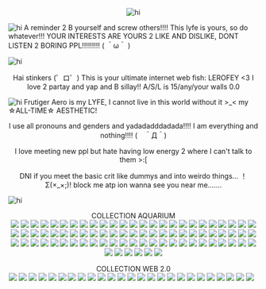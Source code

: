 <p align="center"> <img src="https://cdn.discordapp.com/attachments/1249282295094054984/1426837691869298769/Tumblr_l_673404088876237.jpg?ex=68ecada7&is=68eb5c27&hm=472747c4909ff292ebff088633fcc8a5b2f5b5e3cfb03b3e9a17510959630a6e&" alt="hi" />

<p align="left"> <img src="https://cdn.discordapp.com/attachments/1249282295094054984/1426829989789175940/Tumblr_l_669258079203131.gif?ex=68eca67a&is=68eb54fa&hm=68099b8f77bda3224058615a9e8e056bdba052fc10ca56a542eb802952478cda&" alt="hi" /> A reminder 2 B yourself and screw others!!!! This lyfe is yours, so do whatever!!! YOUR INTERESTS ARE YOURS 2 LIKE AND DISLIKE, DONT LISTEN 2 BORING PPL!!!!!!!!!  ( ＾ω＾ )

<p align="left"> <img src="https://cdn.discordapp.com/attachments/1249282295094054984/1426829902266765343/Tumblr_l_669198931809508.jpg?ex=68eca665&is=68eb54e5&hm=029dbde3652cd6ff808012a00df98df93b0faf96d38560a7e09f138561a846b7&" alt="hi" /> 

<p align="center"> Hai stinkers (゜ロ゜) This is your ultimate internet web fish: LEROFEY <3 I love 2 partay and yap and B sillay!! A/S/L is 15/any/your walls 0.0

<p align="left"> <img src="https://cdn.discordapp.com/attachments/1249282295094054984/1426829948584329216/Tumblr_l_669245233629542.gif?ex=68eca670&is=68eb54f0&hm=e15d72f2d274d909ca1935d416b121030f205179e85944bcf1f542fed12f8533&" alt="hi" /> Frutiger Aero is my LYFE, I cannot live in this world without it >_< my ☆ALL-TIME☆ AESTHETIC!

<p align="center"> I use all pronouns and genders and yadadadddadada!!!! I am everything and nothing!!!! (　＾Д＾)

<p align="center"> I love meeting new ppl but hate having low energy 2 where I can't talk to them >:[

<p align="center"> DNI if you meet the basic crit like dummys and into weirdo things... ！Σ(×_×;)! block me atp ion wanna see you near me.......

<p align="left"> <img src="https://cdn.discordapp.com/attachments/1249282295094054984/1426829902744653865/Tumblr_l_669200410016174.jpg?ex=68eca666&is=68eb54e6&hm=ced74d55727bd8e03f97ee87f98d79b7114c9b35dface582d1fc34b8a95455fb&" alt="hi" /> <p center <img src="https://cdn.discordapp.com/attachments/1249282295094054984/1426829902744653865/Tumblr_l_669200410016174.jpg?ex=68eca666&is=68eb54e6&hm=ced74d55727bd8e03f97ee87f98d79b7114c9b35dface582d1fc34b8a95455fb&" alt="hi" />

<p align="center"> COLLECTION AQUARIUM
</br> 
<img src="https://cdn.discordapp.com/attachments/1249282295094054984/1426829844682899616/Tumblr_l_669182857249254.gif?ex=68eca658&is=68eb54d8&hm=5470d666dd7c89a1eb7548ca14f2d2b34836f7a9e495b1ad848641ffa272a0be&"> <img src="https://cdn.discordapp.com/attachments/1249282295094054984/1426829844955533362/Tumblr_l_669183969634357.gif?ex=68eca658&is=68eb54d8&hm=e7596fc94d184f1d04388412ab16a768fdc060d8d53443bf7f58ee57cbdda012&"> <img src="https://cdn.discordapp.com/attachments/1249282295094054984/1426829845559509083/Tumblr_l_669186210566023.gif?ex=68eca658&is=68eb54d8&hm=80ac2bd35ed509c9e13b43db4c474ee24b18e0dfd3e6be8b8d19d0bd7d75b125&"> <img src="https://cdn.discordapp.com/attachments/1249282295094054984/1426829901604065351/Tumblr_l_669193941393260.jpg?ex=68eca665&is=68eb54e5&hm=a89e0725430b9fe7a974245145ee5378135568bc3c3a7c202e79dc56685668e5&"> <img src="https://cdn.discordapp.com/attachments/1249282295094054984/1426829901985480814/Tumblr_l_669195116212947.jpg?ex=68eca665&is=68eb54e5&hm=9ed6ea5fab09b0bf0ce82f268b5ef2d804165b9ff01e3ea82a508482a9318459&"> <img src="https://cdn.discordapp.com/attachments/1249282295094054984/1426829903319535668/Tumblr_l_669234031312203.gif?ex=68eca666&is=68eb54e6&hm=4ec0b00c8922333e6d18218beb1ac4687610861f7c93ba23cfd5f4c73a76217b&"> <img src="https://cdn.discordapp.com/attachments/1249282295094054984/1426829903592161380/Tumblr_l_669235107392359.jpg?ex=68eca666&is=68eb54e6&hm=b33954876227133bbc7c3c62575049c6803b52b6d4fb0a3c3c3d0e60a2dc83f2&"> <img src="https://cdn.discordapp.com/attachments/1249282295094054984/1426829903961128970/Tumblr_l_669192625487635.jpg?ex=68eca666&is=68eb54e6&hm=c7b3c0a5ee66e24051847a8251601f0ee02b9afbd59216f30a6fdb06bed3c33a&"> <img src="https://cdn.discordapp.com/attachments/1249282295094054984/1426829946537381968/Tumblr_l_669236124390379.jpg?ex=68eca670&is=68eb54f0&hm=f87ca1750213bf74f7f4435e8c6ac1c67fef92722a41b5600756b13f6400db14&"> <img src="https://cdn.discordapp.com/attachments/1249282295094054984/1426829990137430046/Tumblr_l_669420070698642.gif?ex=68eca67a&is=68eb54fa&hm=e8ed646abf987e88d4b8823dcdb371da574ec3579f73048e1c7c55be7421479d&"> <img src="https://cdn.discordapp.com/attachments/1249282295094054984/1426829990489755719/Tumblr_l_669421313704006.jpg?ex=68eca67a&is=68eb54fa&hm=9cd4833d07f22868d16e814ea64b3521bfd452b8ea9fd0e41043b4bc4593800e&"> <img src="https://cdn.discordapp.com/attachments/1249282295094054984/1426829990728564766/Tumblr_l_669422527171714.gif?ex=68eca67b&is=68eb54fb&hm=29600bd3da2e533066b4b405eae1b5ae01319e892112730f9bedeb953bfecc17&"> <img src="https://cdn.discordapp.com/attachments/1249282295094054984/1426829990997131385/Tumblr_l_669424027028016.jpg?ex=68eca67b&is=68eb54fb&hm=8509cbce0b075db22f21b10ad07f395dd276870d9994d82e2e449ff342ae4aeb&"> <img src="https://cdn.discordapp.com/attachments/1249282295094054984/1426829991278284820/Tumblr_l_669425063964005.jpg?ex=68eca67b&is=68eb54fb&hm=c4c2984b3f6c8efc0253d5968c8a6d24180450eba04f86f990f5d2177f9d34f7&"> <img src="https://cdn.discordapp.com/attachments/1249282295094054984/1426829991571624079/Tumblr_l_669426237051036.jpg?ex=68eca67b&is=68eb54fb&hm=69b4ff5f1da9890ab8851cf332d0e36c18a55cc1580a15daba9ee69701511726&"> <img src="https://cdn.discordapp.com/attachments/1249282295094054984/1426829992142180442/Tumblr_l_669427321795098.jpg?ex=68eca67b&is=68eb54fb&hm=5bd343c94825d59eb9a7519245a5f7ef3740dda9cf6667cd49624749ef664ae6&"> <img src="https://cdn.discordapp.com/attachments/1249282295094054984/1426829992519794822/Tumblr_l_669428442158691.jpg?ex=68eca67b&is=68eb54fb&hm=fc1acebbe42878944aa03a58defd83c518b70b9cc981bdf6c197386433db0390&"> <img src="https://cdn.discordapp.com/attachments/1249282295094054984/1426830034013782056/Tumblr_l_669429619492805.jpg?ex=68eca685&is=68eb5505&hm=fe42066f49ebff5f45c28fdc59be2440e9c6b15e429d6c40ee257d043b2aefb0&"> <img src="https://cdn.discordapp.com/attachments/1249282295094054984/1426830034387337337/Tumblr_l_669431316292857.jpg?ex=68eca685&is=68eb5505&hm=abc5a55f124f975a2da0491c45d66dd5d063a43b7cacc57ee97aed7373b3f424&"> <img src="https://cdn.discordapp.com/attachments/1249282295094054984/1426830034844385412/Tumblr_l_669432456669575.jpg?ex=68eca685&is=68eb5505&hm=24fa7cdea44434aafbd23cd5c625eb33c8f5cb2cf3fe9f141b99b86eed349bfc&"> <img src="https://cdn.discordapp.com/attachments/1249282295094054984/1426830035171410003/Tumblr_l_669433687769366.jpg?ex=68eca685&is=68eb5505&hm=6f40634123e425821db06dd154b048f7e253361ac9640ca049b5873e2542dfd0&"> <img src="https://cdn.discordapp.com/attachments/1249282295094054984/1426830035712606238/Tumblr_l_669434792421918.jpg?ex=68eca685&is=68eb5505&hm=85ce3d908ff7d983688ccae65f21bfb75cf6aacea4ed914f56f4b97469a01d99&"> <img src="https://cdn.discordapp.com/attachments/1249282295094054984/1426830036140556398/Tumblr_l_669436477765251.jpg?ex=68eca685&is=68eb5505&hm=584321c60e97ebdba2d7e7b20b4a2eb9123f15f40acd0f1cff33ab376f474c86&"> <img src="https://cdn.discordapp.com/attachments/1249282295094054984/1426830036731957339/Tumblr_l_669437546685407.jpg?ex=68eca685&is=68eb5505&hm=28d87145917b79c7dea44e309450664560c40370448d17ea1e6246eba20a165e&"> <img src="https://cdn.discordapp.com/attachments/1249282295094054984/1426830037100924979/Tumblr_l_669439349161343.jpg?ex=68eca686&is=68eb5506&hm=6f410e842176824295eea40ca6623665d92954f6bf46814859751749df6f086b&"> <img src="https://cdn.discordapp.com/attachments/1249282295094054984/1426830037520220252/Tumblr_l_669440614114207.jpg?ex=68eca686&is=68eb5506&hm=2d6601aeb08c5e38f46abeafa2f2e9d0d8db5093bde13afad7161b4ad1358370&"> <img src="https://cdn.discordapp.com/attachments/1249282295094054984/1426830037906231479/Tumblr_l_669441748358217.jpg?ex=68eca686&is=68eb5506&hm=ea9c6c5c8085a0a40cd9f93db1a14db284ac3fe0df1d6132e0486a9d0a879cd8&"> <img src="https://cdn.discordapp.com/attachments/1249282295094054984/1426830084916117575/Tumblr_l_669442839758790.jpg?ex=68eca691&is=68eb5511&hm=fc55bbe713c9b74ef9a4db6d54db8383d27a1c87e8561556355088762235c0bf&"> <img src="https://cdn.discordapp.com/attachments/1249282295094054984/1426830085222305887/Tumblr_l_669444060511810.jpg?ex=68eca691&is=68eb5511&hm=ee347fa657d1031f47d207bd42a0337a29e8c643960ce2d6189d8195c3b5c617&"> <img src="https://cdn.discordapp.com/attachments/1249282295094054984/1426830085486415932/Tumblr_l_669445325874570.jpg?ex=68eca691&is=68eb5511&hm=058c715846ffd70dad5689e63fd2df5ebba1d5b6ff959d046361620482d722bc&"> <img src="https://cdn.discordapp.com/attachments/1249282295094054984/1426830085779886181/Tumblr_l_669446401269414.jpg?ex=68eca691&is=68eb5511&hm=7aa520c0ed3df0c6a733691008c03d62e04e1df051b0d8ab6f19ddbe90a3cc22&"> <img src="https://cdn.discordapp.com/attachments/1249282295094054984/1426830086040195162/Tumblr_l_669447460217226.jpg?ex=68eca691&is=68eb5511&hm=663d7dcb99a978565e6cd9a5d0ee6c97d31a925d967b97c995c094549f06a609&"> <img src="https://cdn.discordapp.com/attachments/1249282295094054984/1426830086325276713/Tumblr_l_669448684880454.jpg?ex=68eca691&is=68eb5511&hm=165dfde4e0090d2a373001912b4a8798d728d336ffe2e23b097751f6ec976403&"> <img src="https://cdn.discordapp.com/attachments/1249282295094054984/1426830086627393567/Tumblr_l_669449787556600.jpg?ex=68eca691&is=68eb5511&hm=4e5b556979ed000ebfb8be7f018a6a088d31dda9181c6b5c4b790b120fe60df5&"> <img src="https://cdn.discordapp.com/attachments/1249282295094054984/1426830086887444653/Tumblr_l_669450883451756.jpg?ex=68eca691&is=68eb5511&hm=171adcd2dbc083605355896d82d5af6648e73c280ec48c2cf0174c1b7221525e&"> <img src="https://cdn.discordapp.com/attachments/1249282295094054984/1426830087197691975/Tumblr_l_669452015295193.jpg?ex=68eca692&is=68eb5512&hm=6d26c2e37a4b3654861ec8cf6bb6f9dcdb44551fe7360cc1811eeb7cdfd4d4f9&"> <img src="https://cdn.discordapp.com/attachments/1249282295094054984/1426830087483031582/Tumblr_l_669453182762796.jpg?ex=68eca692&is=68eb5512&hm=58cbc293dc0fc10c09d5970e075fd3cabfad1c3fb4c71e51af42b582bd62c0c9&"> <img src="https://cdn.discordapp.com/attachments/1249282295094054984/1426830114150289408/Tumblr_l_669455408464410.jpg?ex=68eca698&is=68eb5518&hm=3ac1cb299b4001e6d6233021565c358be62dea26ac21a2d15566308ea11d151a&"> <img src="https://cdn.discordapp.com/attachments/1249282295094054984/1426830114464989296/Tumblr_l_669456548150295.jpg?ex=68eca698&is=68eb5518&hm=3b5d82f94463665d2ac9521dc30982aa1f3ba2f22c72763679e129d6ae1b4306&"> <img src="https://cdn.discordapp.com/attachments/1249282295094054984/1426830114825568347/Tumblr_l_671480245381086.gif?ex=68eca698&is=68eb5518&hm=ca825f3942af7882c087dc303c54fdbc5ada5efddfa0da6607011887772eae4e&"> <img src="https://cdn.discordapp.com/attachments/1249282295094054984/1426830115152728084/Tumblr_l_671481404300669.jpg?ex=68eca698&is=68eb5518&hm=1a03f1b470d4b328fd27ab52d1aa925267a100e3153ff7160650b34cf2c8ce7b&"> <img src="https://cdn.discordapp.com/attachments/1249282295094054984/1426830115475685386/Tumblr_l_671482471644366.gif?ex=68eca698&is=68eb5518&hm=599711ddf6052a092f8c87199eb5478ea30923769220db283870f3c04a6dc61f&"> <img src="https://cdn.discordapp.com/attachments/1249282295094054984/1426959394385563779/Tumblr_l_671784931244094.jpg?ex=68ed1eff&is=68ebcd7f&hm=38d8e80f6727c266a50b06b497642b2f1208b41c2301c56cc1e135d623316147&"> <img src="https://cdn.discordapp.com/attachments/1249282295094054984/1426959397204136038/5vbw8q.gif?ex=68ed1eff&is=68ebcd7f&hm=64c575ae213c3ae1dc58d3cfee399c03ccbcdb42eb1c4a53f1455bb8188e0e46&"> <img src="https://cdn.discordapp.com/attachments/1249282295094054984/1426959397656985700/tumblr_4d73372ab0a8b9016a8bf171ce795115_773cccd5_250.gif?ex=68ed1f00&is=68ebcd80&hm=5d00abc4332b4017ce886045cb89189f5301fe4cb295b81aa27a4f2b0c6454cc&"> <img src="https://cdn.discordapp.com/attachments/1249282295094054984/1426959462383616251/ka5779.gif?ex=68ed1f0f&is=68ebcd8f&hm=fc7df129ac4307b487b3060e2214d9bcfdffcd48865e98052f6c29e69e4f42e4&"> <img src="https://cdn.discordapp.com/attachments/1249282295094054984/1426959626913452103/Tumblr_l_698593504583347.gif?ex=68ed1f36&is=68ebcdb6&hm=b0318dfa83f2a564e6078f96c2b666deee542004f8bdb59a03b6c396f129bd1c&"> <img src="https://cdn.discordapp.com/attachments/1249282295094054984/1426959627698049115/Tumblr_l_698720336951059.gif?ex=68ed1f36&is=68ebcdb6&hm=97605b16b59fb53177797e439f712ae2668a7ef9589de2fd5d624db537598cb1&"> <img src="https://cdn.discordapp.com/attachments/1249282295094054984/1426959629895729354/Tumblr_l_698819493452375.gif?ex=68ed1f37&is=68ebcdb7&hm=1099fce9884ab901d411276630eaf264b9a8ce4053c7199473cb8757f006382d&"> <img src="https://cdn.discordapp.com/attachments/1249282295094054984/1426959630772473917/Tumblr_l_698821140318416.gif?ex=68ed1f37&is=68ebcdb7&hm=f56b5cb035f6defc057bf63eb468807b75ef1cdc330a23e23c47e5b1709264f3&"> <img src="https://cdn.discordapp.com/attachments/1249282295094054984/1426959631384576000/Tumblr_l_698822390122635.gif?ex=68ed1f37&is=68ebcdb7&hm=62fb82a6e42e5aa3f4cd0f730fb61e02a99b4a240187380730fb7aaa22309018&"> <img src="https://cdn.discordapp.com/attachments/1249282295094054984/1426959708878672052/Tumblr_l_699085062756701.gif?ex=68ed1f4a&is=68ebcdca&hm=21a3fe26392a89e1ba85fba49ccf89085a2e6aa3bb8501de7c7f348e48e49ae0&"> <img src="https://cdn.discordapp.com/attachments/1249282295094054984/1426959709822517358/Tumblr_l_699093164651125.gif?ex=68ed1f4a&is=68ebcdca&hm=8205b5181f3821e7fc1807176f0af3d1fe5665358ab9913300ab0a8db29b8cdb&"> <img src="https://cdn.discordapp.com/attachments/1249282295094054984/1426959710635954206/Tumblr_l_699096610159457.jpg?ex=68ed1f4a&is=68ebcdca&hm=d6b9b4e9b99f82bafad8b21af27a78c2f8c57b60f14b6c03bf42329579ea6350&"> <img src="https://cdn.discordapp.com/attachments/1249282295094054984/1426958550042808473/Tumblr_l_669179458018526.gif?ex=68ed1e35&is=68ebccb5&hm=e6c59695684d29e1fe05c83758ef192f1fad86251ec55edd6f564db39564a125&"> <img src="https://cdn.discordapp.com/attachments/1249282295094054984/1426958550541926420/Tumblr_l_669177979621808.gif?ex=68ed1e36&is=68ebccb6&hm=777378897dc0166edfb7c72c22820bbf53a20ba72eb375142fb31d458636d8be&"> <img src="https://cdn.discordapp.com/attachments/1249282295094054984/1426958551003430922/Tumblr_l_669221215038718.gif?ex=68ed1e36&is=68ebccb6&hm=59cb19a8aee4d4f005791c94451389581f774994b5ce23d36f62c1e8ffd64655&"> <img src="https://cdn.discordapp.com/attachments/1249282295094054984/1426958551330328576/Tumblr_l_669180725622275.gif?ex=68ed1e36&is=68ebccb6&hm=5c7ce3bd2fb329139fb8222215256e8fb2d6020cf0bcbe148ba5f57edabbc392&"> <img src="https://cdn.discordapp.com/attachments/1249282295094054984/1426958551745827036/Tumblr_l_671782629877689.gif?ex=68ed1e36&is=68ebccb6&hm=061e44f90391cbb9c3dffa617f9adc24fc53dd9c616cab6e4d5ac32b1d38a530&"> <img src="https://cdn.discordapp.com/attachments/1249282295094054984/1426958552106533138/tumblr_5306e2651fbcb88fb08d59f8724ce476_91af5caa_250.gif?ex=68ed1e36&is=68ebccb6&hm=0565f0305f7bac8cf816722e12f6475ecfdc98c8a27a0f83d6021c6695330c51&"> <img src="https://cdn.discordapp.com/attachments/1249282295094054984/1426958553482002563/tumblr_33df89a383a78edbade2c6d872e4ecc1_996beaea_250.gif?ex=68ed1e36&is=68ebccb6&hm=2eeb23772391db5ef5b5c447e3fe0f3764fe362b615b8b69c253b0c8320f7ef0&"> <img src="https://cdn.discordapp.com/attachments/1249282295094054984/1426958553893310504/tumblr_69c8d9407a98a3dcc380c43a9292f698_036dc286_250.gif?ex=68ed1e36&is=68ebccb6&hm=518d2da46d592fce94846cdb126eaeca8c6e50f42594dbbf74387d7fa9ff2a1b&"> <img src="https://cdn.discordapp.com/attachments/1249282295094054984/1426958672688451695/tumblr_86a444bd0421b709cd293ee8a755a3da_964a3f59_250.gif?ex=68ed1e53&is=68ebccd3&hm=900f332a3d82d214ddae6c43aa921a5c634cdbcbc7f94eb2f751a1e6f9613a0b&"> <img src="https://cdn.discordapp.com/attachments/1249282295094054984/1426958822202937484/Tumblr_l_698754181513442.gif?ex=68ed1e76&is=68ebccf6&hm=89ea5e7990edee129495e8b35946c1cf6b51b80b6a72907f237f2bb37999ad55&"> <img src="https://cdn.discordapp.com/attachments/1249282295094054984/1426958822576095345/Tumblr_l_698777100593173.gif?ex=68ed1e76&is=68ebccf6&hm=f6f82a5f900c67cb91bacea73acf824282afe666d0b93edd73a4ebae5b6b11ce&"> <img src="https://cdn.discordapp.com/attachments/1249282295094054984/1426958918340313128/Tumblr_l_698780099927599.gif?ex=68ed1e8d&is=68ebcd0d&hm=880fbc164f8a566949f29383d239a4f18835688199ebf0fdfc53ad1b16ff9580&"> <img src="https://cdn.discordapp.com/attachments/1249282295094054984/1426958918768398366/Tumblr_l_698783480408170.gif?ex=68ed1e8d&is=68ebcd0d&hm=997db49e8639ebcdd1c9b3d25406822362353ae0df1cddf0e705633a21d07126&"> <img src="https://cdn.discordapp.com/attachments/1249282295094054984/1426958919154143263/Tumblr_l_698796254221863.gif?ex=68ed1e8d&is=68ebcd0d&hm=a548bf39b4c54f2c630c0658bdee0aa9f7466eda18d81d935303f315f3f856e7&"> <img src="https://cdn.discordapp.com/attachments/1249282295094054984/1426958919472775278/Tumblr_l_698798126010404.gif?ex=68ed1e8e&is=68ebcd0e&hm=46842b29523aa069224591fcf6348592540b19347dfcc7cd097c9dca23af1afc&"> <img src="https://cdn.discordapp.com/attachments/1249282295094054984/1426958920265764884/Tumblr_l_698801200420195.gif?ex=68ed1e8e&is=68ebcd0e&hm=25f3d80da7ae2da6b1fb8f7543a96480e3875a6043cab84ca8e8cdd66771cac2&"> <img src="https://cdn.discordapp.com/attachments/1249282295094054984/1426958926443708506/Tumblr_l_698809002195765.gif?ex=68ed1e8f&is=68ebcd0f&hm=f2e1987812fbc7e63b72329772eb60247eb2ea9191ef03e4b7390bfa4420792d&"> <img src="https://cdn.discordapp.com/attachments/1249282295094054984/1426958927114932418/Tumblr_l_698810483211702.gif?ex=68ed1e8f&is=68ebcd0f&hm=584fcbe5bc35257436fb6c0c2fe8171000d9f3f37990fccc85ce86ecbcf1c4cc&"> <img src="https://cdn.discordapp.com/attachments/1249282295094054984/1426958927802929234/Tumblr_l_698816777696335.gif?ex=68ed1e90&is=68ebcd10&hm=9b1c8d4793b5639a67b4a771b2b4a69e7acb78e5d1e0213f66d19c4b0f57364d&"> <img src="https://cdn.discordapp.com/attachments/1249282295094054984/1426958928448590006/Tumblr_l_698818241311595.gif?ex=68ed1e90&is=68ebcd10&hm=e8fb8b87105c421ca00ee94919db5c6a065005380bf6b6862800f58f2afc5cba&"> <img src="https://cdn.discordapp.com/attachments/1249282295094054984/1426958929337909349/Tumblr_l_698824511404717.gif?ex=68ed1e90&is=68ebcd10&hm=1b27f0b15467d0f0ddc4bf77bbc9b87086f1f938553f9808ac4321474ba05edc&"> <img src="https://cdn.discordapp.com/attachments/1249282295094054984/1426959062926627077/Tumblr_l_698825822254300.gif?ex=68ed1eb0&is=68ebcd30&hm=8bda5bbc25b5334342fcc5332be948a79664afc7e1c1ad846e8f7770493e8a33&"> <img src="https://cdn.discordapp.com/attachments/1249282295094054984/1426959063198994573/Tumblr_l_698827539910914.gif?ex=68ed1eb0&is=68ebcd30&hm=3309165b64c76a4132b5f7f9afa0b213271920369a2dbff58ee7176bfd0614d4&"> <img src="https://cdn.discordapp.com/attachments/1249282295094054984/1426959063685795910/Tumblr_l_698828852068726.gif?ex=68ed1eb0&is=68ebcd30&hm=18123757d83952e9da8cbc112c470b57b85ba41e32c9d8ce9d1e3e31616d6f21&"> <img src="https://cdn.discordapp.com/attachments/1249282295094054984/1426959064117674065/Tumblr_l_698830035015132.gif?ex=68ed1eb0&is=68ebcd30&hm=3b348a80f65d1fb02610e989fbbc32821fcab08f7b7adcdb93d09104bade3074&"> <img src="https://cdn.discordapp.com/attachments/1249282295094054984/1426959064767922429/Tumblr_l_698833251654453.gif?ex=68ed1eb0&is=68ebcd30&hm=6b7bd8e2fb2bd3aae9358a5c32dbcd81125ef0690a6e1f8b2a3bd152b4ce9066&"> <img src="https://cdn.discordapp.com/attachments/1249282295094054984/1426959067884028053/Tumblr_l_699095368706176.gif?ex=68ed1eb1&is=68ebcd31&hm=27e289fb3535653cafc67fedb1ff5cff15d09d18ef671371369eba26846df3de&"> 

<p align="center"> COLLECTION WEB 2.0
</br>
<img src="https://cdn.discordapp.com/attachments/1249282295094054984/1426959394037432472/Tumblr_l_671783755641387.jpg?ex=68ed1eff&is=68ebcd7f&hm=61d3543bb73e8becc41e4e94c63f2f80c60a198d6187b658d7e884305988cb34&"> <img src="https://cdn.discordapp.com/attachments/1249282295094054984/1426959394738016278/68747470733a2f2f69342e676c69747465722d67726170686963732e6f72672f7075622f3730362f3730363031346f62733233706b7675382e676966.gif?ex=68ed1eff&is=68ebcd7f&hm=dba6112dd9b40eb9dff0a3329ea013652f4cdbcdb4dd6a9f5af857e79e3627dc&"> <img src="https://cdn.discordapp.com/attachments/1249282295094054984/1426959395073429596/tumblr_d4e78019806448bd80681d0791cc4f50_1420e911_100.gif?ex=68ed1eff&is=68ebcd7f&hm=a5d891c07536bd36ad5300940c429bc62ff3dbc47bbdf61aa7a12c36769240e7&"> <img src="https://cdn.discordapp.com/attachments/1249282295094054984/1426959395551711294/tumblr_0b250c54dea4229df5d7a47f7c011911_d187c862_100.gif?ex=68ed1eff&is=68ebcd7f&hm=69640e9131b9d525068f545475f2c51af0019526e6ed2d37442689721deebf46&"> <img src="https://cdn.discordapp.com/attachments/1249282295094054984/1426959395950039261/tumblr_b4aec34f3fc5776a2dc8ff6fa086779a_df315873_100.gif?ex=68ed1eff&is=68ebcd7f&hm=e8200ce644ec9c31b88ea202036369c8239b94e406e4c4bd07bcb9789db30841&"> <img src="https://cdn.discordapp.com/attachments/1249282295094054984/1426959396327657594/tk4rbx.png?ex=68ed1eff&is=68ebcd7f&hm=07b49aa24b819cbe768a2007ad505f1715e4bfcd303c334f55a50f2f88ddcd70&"> <img src="https://cdn.discordapp.com/attachments/1249282295094054984/1426959396646158567/tongvu.png?ex=68ed1eff&is=68ebcd7f&hm=04868af1c36e4568f84832ed422cf944308833d91a6530751303f910a3925197&"> <img src="https://cdn.discordapp.com/attachments/1249282295094054984/1426959458893824093/tumblr_545f6100c881406fb7fd938f8820d934_e43db62a_250.jpg?ex=68ed1f0e&is=68ebcd8e&hm=d5a98d1cbee0bf4ea9ff89218d4bc3a95ee047872a51448cf28904e9bb6a98f5&"> <img src="https://cdn.discordapp.com/attachments/1249282295094054984/1426959459305132113/tumblr_ba3289d5f870a808167b937e730d58da_e49009de_100.webp?ex=68ed1f0e&is=68ebcd8e&hm=0c4c446112fe0ec46d2ecb3c883a275ba80ea526cf566e7258cf6af64a071613&"> <img src="https://cdn.discordapp.com/attachments/1249282295094054984/1426959459690872944/tumblr_706098f46603acbe814c0af767a3adc3_f1ab7eeb_100.png?ex=68ed1f0e&is=68ebcd8e&hm=cddd82b39ad5aadbf05c70bad3ff9e9083e2c19f279030d6cb47c189e669e3c3&"> <img src="https://cdn.discordapp.com/attachments/1249282295094054984/1426959460051714141/tumblr_b01790f8694e4ac402e8735999dccb61_a2c49e04_100.png?ex=68ed1f0e&is=68ebcd8e&hm=8f2c0da27244d221f868226bc163fe3089f76f41ef23cfe286c44136be628b7b&"> <img src="https://cdn.discordapp.com/attachments/1249282295094054984/1426959460441653298/tumblr_b3a0a22e38d28a5d257e96d440ef5c0e_32b44cd3_100.gif?ex=68ed1f0e&is=68ebcd8e&hm=433214b714d0de0c7c93633bcdc46e68e30a6c8df345c977c9f437d516d506a4&"> <img src="https://cdn.discordapp.com/attachments/1249282295094054984/1426959461066739933/tumblr_432d225bcb95d07a5aeaf7c7bdb77416_9b72196a_100.png?ex=68ed1f0f&is=68ebcd8f&hm=bab0089afc27bcc37eacd4e9a99c5fb7af89eeb7bdbde74032736c0f6bb1402c&"> <img src="https://cdn.discordapp.com/attachments/1249282295094054984/1426959461536366755/96ccr3.png?ex=68ed1f0f&is=68ebcd8f&hm=f106f2fc184da56bea5abed634ae1ad60273b22a4cc9968b1d4f0933a1d9a7fd&"> <img src="https://cdn.discordapp.com/attachments/1249282295094054984/1426959461745954977/mbw3zh.png?ex=68ed1f0f&is=68ebcd8f&hm=03a020059325ad9eb55266c55d92136aea8af4c6af0891f13731cfc1fa89f6ef&"> <img src="https://cdn.discordapp.com/attachments/1249282295094054984/1426959461964320798/quzkdt.gif?ex=68ed1f0f&is=68ebcd8f&hm=58aedc057686d449f1774c4a1af96695b73fc6e1d490f31dfffc196cce6456d1&"> <img src="https://cdn.discordapp.com/attachments/1249282295094054984/1426959626469113867/tumblr_b4a811b15716a45c5e5bdb54e5729cc4_1fcd222f_100.gif?ex=68ed1f36&is=68ebcdb6&hm=20fae48b28f427cc6d93f8fdfe2d365726a7ddc3e01a611b0eecebd70e281e21&"> <img src="https://cdn.discordapp.com/attachments/1249282295094054984/1426959628435984525/Tumblr_l_698733910400168.gif?ex=68ed1f37&is=68ebcdb7&hm=80516457b59a73d8b4830e82217d82034b52cf7b18e70a0a5177a5ff0475ebc4&"> <img src="https://cdn.discordapp.com/attachments/1249282295094054984/1426959629061197884/Tumblr_l_698736188810532.jpg?ex=68ed1f37&is=68ebcdb7&hm=4b5b2157d9e9cd1164261df46206241b01f57417a8e411fdf6a23566a15223dd&"> <img src="https://cdn.discordapp.com/attachments/1249282295094054984/1426959631841890501/Tumblr_l_698882762406726.jpg?ex=68ed1f37&is=68ebcdb7&hm=3cad7ea0c323f5f27f296bf2c4cb1a91ece3e84c3569df52743094a2917f7005&"> <img src="https://cdn.discordapp.com/attachments/1249282295094054984/1426959632634740807/Tumblr_l_698883874952038.jpg?ex=68ed1f38&is=68ebcdb8&hm=ed4fc236e023d8a13579d8f600a839f8106bfc3b3b35c951dd0ed295d106822f&"> <img src="https://cdn.discordapp.com/attachments/1249282295094054984/1426959708606169148/Tumblr_l_699081151879880.jpg?ex=68ed1f4a&is=68ebcdca&hm=aadbc69d3052ff32bdcfb412ddf3c7f30d2c9ee951e6d3131846e16628f52cb3&"> <img src="https://cdn.discordapp.com/attachments/1249282295094054984/1426959709168205874/Tumblr_l_699086931240763.jpg?ex=68ed1f4a&is=68ebcdca&hm=77af9018688a9ad8415008e9c8683eeeb797a78df2f403839e80499a2700b976&"> <img src="https://cdn.discordapp.com/attachments/1249282295094054984/1426959709444902952/Tumblr_l_699091869108157.gif?ex=68ed1f4a&is=68ebcdca&hm=85976b4dff77ff6a7f57d844be475b6fbf25c81b7c5ae8c866ab0df8d10671d7&"> <img src="https://cdn.discordapp.com/attachments/1249282295094054984/1426959710300536973/Tumblr_l_699098503300238.jpg?ex=68ed1f4a&is=68ebcdca&hm=059a17863217cfd487c2e568a8888527314df502cba857178ed0fce9d04f6c60&"> <img src=""> <img src=""> <img src=""> <img src=""> <img src=""> <img src=""> <img src=""> <img src=""> <img src=""> <img src=""> <img src=""> <img src=""> <img src=""> <img src=""> <img src=""> <img src=""> <img src=""> <img src=""> <img src=""> <img src=""> <img src=""> <img src=""> <img src=""> <img src=""> <img src=""> <img src=""> <img src=""> <img src=""> <img src=""> <img src=""> <img src=""> <img src=""> <img src=""> <img src=""> <img src=""> <img src=""> <img src=""> <img src=""> <img src=""> <img src=""> <img src=""> <img src=""> <img src=""> <img src=""> <img src=""> <img src=""> <img src=""> <img src=""> <img src=""> <img src=""> <img src=""> <img src=""> <img src=""> <img src=""> <img src=""> <img src=""> <img src=""> <img src=""> <img src=""> <img src=""> 
